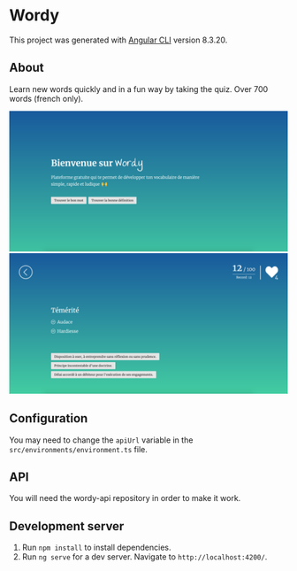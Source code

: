 # Wordy

This project was generated with [Angular CLI](https://github.com/angular/angular-cli) version 8.3.20.

## About

Learn new words quickly and in a fun way by taking the quiz. Over 700 words (french only).

![Screenshot](/screenshot-1.png)
![Screenshot](/screenshot-2.png)

## Configuration

You may need to change the `apiUrl` variable in the `src/environments/environment.ts` file.

## API

You will need the wordy-api repository in order to make it work.

## Development server

1. Run `npm install` to install dependencies.
2. Run `ng serve` for a dev server. Navigate to `http://localhost:4200/`.